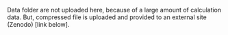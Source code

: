 Data folder are not uploaded here, because of a large amount of calculation data. But, compressed file is uploaded and provided to an external site (Zenodo) [link below].
